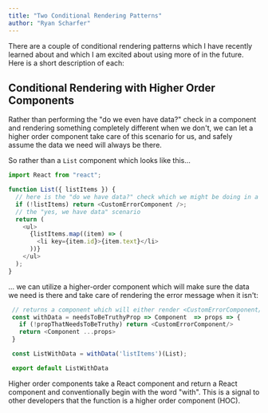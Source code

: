 ```yaml
---
title: "Two Conditional Rendering Patterns"
author: "Ryan Scharfer"
---
```


There are a couple of conditional rendering patterns which I have recently learned about and which I am excited about using more of in the future. Here is a short description of each:

## Conditional Rendering with Higher Order Components

Rather than performing the "do we even have data?" check in a component and rendering something completely different when we don't, we can let a higher order component take care of this scenario for us, and safely assume the data we need will always be there.

So rather than a `List` component which looks like this...

```javascript
import React from "react";

function List({ listItems }) {
  // here is the "do we have data?" check which we might be doing in a lot of components
  if (!listItems) return <CustomErrorComponent />;
  // the "yes, we have data" scenario
  return (
    <ul>
      {listItems.map((item) => (
        <li key={item.id}>{item.text}</li>
      ))}
    </ul>
  );
}
```

... we can utilize a higher-order component which will make sure the data we need is there and take care of rendering the error message when it isn't:

```javascript
 // returns a component which will either render <CustomErrorComponent/> or the previously passed component if the prop is truthy
 const withData = needsToBeTruthyProp => Component  => props => {
   if (!propThatNeedsToBeTruthy) return <CustomErrorComponent/>
   return <Component ...props>
 }

 const ListWithData = withData('listItems')(List);

 export default ListWithData
```

Higher order components take a React component and return a React component and conventionally begin with the word "with". This is a signal to other developers that the function is a higher order component (HOC).
